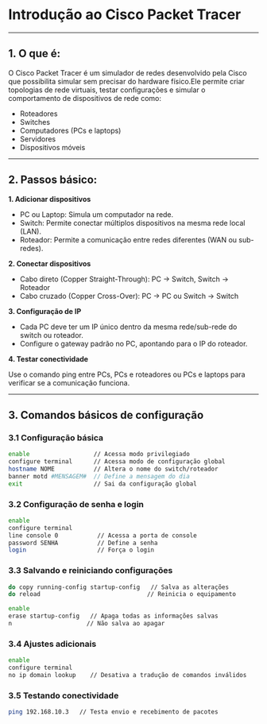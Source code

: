 # Introdução ao Cisco Packet Tracer

--- 

## 1. O que é:

O Cisco Packet Tracer é um simulador de redes desenvolvido pela Cisco que possibilita simular sem precisar do hardware físico.Ele permite criar topologias de rede virtuais, testar configurações e simular o comportamento de dispositivos de rede como:

- Roteadores
- Switches
- Computadores (PCs e laptops)
- Servidores
- Dispositivos móveis

--- 

## 2. Passos básico:

**1. Adicionar dispositivos**

- PC ou Laptop: Simula um computador na rede.
- Switch: Permite conectar múltiplos dispositivos na mesma rede local (LAN).
- Roteador: Permite a comunicação entre redes diferentes (WAN ou sub-redes).

**2. Conectar dispositivos**

- Cabo direto (Copper Straight-Through): PC → Switch, Switch → Roteador
- Cabo cruzado (Copper Cross-Over): PC → PC ou Switch → Switch

**3. Configuração de IP**

- Cada PC deve ter um IP único dentro da mesma rede/sub-rede do switch ou roteador.
- Configure o gateway padrão no PC, apontando para o IP do roteador.

**4. Testar conectividade**

Use o comando ping entre PCs, PCs e roteadores ou PCs e laptops para verificar se a comunicação funciona.

--- 

## 3. Comandos básicos de configuração 

### 3.1 Configuração básica

```bash
enable                  // Acessa modo privilegiado
configure terminal      // Acessa modo de configuração global
hostname NOME           // Altera o nome do switch/roteador
banner motd #MENSAGEM#  // Define a mensagem do dia
exit                    // Sai da configuração global
```

### 3.2 Configuração de senha e login

```bash
enable
configure terminal
line console 0           // Acessa a porta de console
password SENHA           // Define a senha
login                    // Força o login
```

### 3.3 Salvando e reiniciando configurações

```bash
do copy running-config startup-config   // Salva as alterações
do reload                              // Reinicia o equipamento

enable
erase startup-config   // Apaga todas as informações salvas
n                     // Não salva ao apagar
```

### 3.4 Ajustes adicionais

```bash
enable
configure terminal
no ip domain lookup    // Desativa a tradução de comandos inválidos
```

### 3.5 Testando conectividade

```bash
ping 192.168.10.3   // Testa envio e recebimento de pacotes
```

